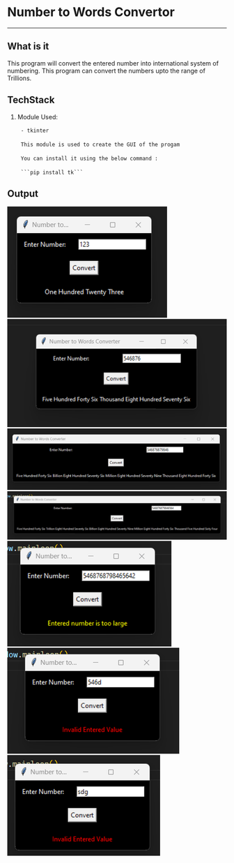 # Number to Words Convertor

_______________________________________________________________________

## What is it

This program will convert the entered number into international system of numbering.
This program can convert the numbers upto the range of Trillions.

## TechStack

1. Module Used:


        - tkinter

        This module is used to create the GUI of the progam

        You can install it using the below command :

        ```pip install tk```

## Output

<img src="./Screenshots/1.png" alt="Screenshot 1">
<img src="./Screenshots/2.png" alt="Screenshot 2">
<img src="./Screenshots/3.png" alt="Screenshot 3">
<img src="./Screenshots/4.png" alt="Screenshot 4">
<img src="./Screenshots/5.png" alt="Screenshot 5">
<img src="./Screenshots/6.png" alt="Screenshot 6">
<img src="./Screenshots/7.png" alt="Screenshot 7">

